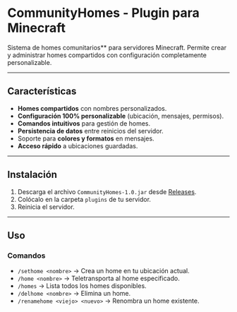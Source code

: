 # CommunityHomes - Plugin para Minecraft

Sistema de homes comunitarios** para servidores Minecraft. Permite crear y administrar homes compartidos con configuración completamente personalizable.  

---  

## Características  
- **Homes compartidos** con nombres personalizados.  
- **Configuración 100% personalizable** (ubicación, mensajes, permisos).  
- **Comandos intuitivos** para gestión de homes.  
- **Persistencia de datos** entre reinicios del servidor.  
- Soporte para **colores y formatos** en mensajes.  
- **Acceso rápido** a ubicaciones guardadas.  

---  

## Instalación  
1. Descarga el archivo `CommunityHomes-1.0.jar` desde [Releases]([https://github.com/tu-usuario/CommunityHomes/releases](https://github.com/EnriqueCazun/Minecraft_CommunityHomes/releases/tag/1.0)).  
2. Colócalo en la carpeta `plugins` de tu servidor.  
3. Reinicia el servidor.  

---  

## Uso  
### Comandos  
- `/sethome <nombre>` → Crea un home en tu ubicación actual.  
- `/home <nombre>` → Teletransporta al home especificado.  
- `/homes` → Lista todos los homes disponibles.  
- `/delhome <nombre>` → Elimina un home.  
- `/renamehome <viejo> <nuevo>` → Renombra un home existente.  
